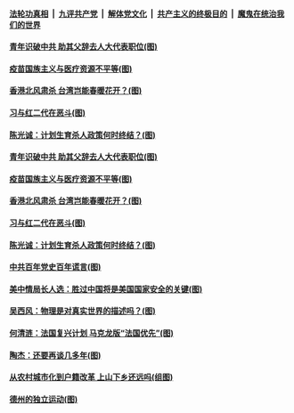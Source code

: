 

####  [法轮功真相](../../../../basic/blob/master/README.md?t=02262301) &nbsp;|&nbsp; [九评共产党](../../../../9ping.md/blob/master/README.md?t=02262301) &nbsp;|&nbsp; [解体党文化](../../../../jtdwh.md/blob/master/README.md?t=02262301)  &nbsp;|&nbsp; [共产主义的终极目的](../../../../gczydzjmd.md/blob/master/README.md?t=02262301) &nbsp;|&nbsp; [魔鬼在统治我们的世界](../../../../mgztzwmdsj.md/blob/master/README.md?t=02262301) 

#### [青年识破中共 助其父辞去人大代表职位(图)](../pages/p4/963776.md?t=02262301) 


#### [疫苗国族主义与医疗资源不平等(图)](../pages/p4/963770.md?t=02262301) 

#### [香港北风肃杀 台湾岂能春暖花开？(图)](../pages/p4/963765.md?t=02262301) 

#### [习与红二代在恶斗(图)](../pages/p4/963766.md?t=02262301) 

#### [陈光诚：计划生育杀人政策何时终结？(图)](../pages/p4/963755.md?t=02262301) 



#### [青年识破中共 助其父辞去人大代表职位(图)](../pages/p4/963776.md?t=02262301) 


#### [疫苗国族主义与医疗资源不平等(图)](../pages/p4/963770.md?t=02262301) 

#### [香港北风肃杀 台湾岂能春暖花开？(图)](../pages/p4/963765.md?t=02262301) 

#### [习与红二代在恶斗(图)](../pages/p4/963766.md?t=02262301) 

#### [陈光诚：计划生育杀人政策何时终结？(图)](../pages/p4/963755.md?t=02262301) 

#### [中共百年党史百年谎言(图)](../pages/p4/963753.md?t=02262301) 

#### [美中情局长人选：胜过中国将是美国国家安全的关键(图)](../pages/p4/963708.md?t=02262301) 


#### [吴西风：物理是对真实世界的描述吗？(图)](../pages/p4/963705.md?t=02262301) 


#### [何清涟：法国复兴计划 马克龙版“法国优先”(图)](../pages/p4/963669.md?t=02262301) 

#### [陶杰：还要再谈几多年(图)](../pages/p4/963667.md?t=02262301) 


#### [从农村城市化到户籍改革 上山下乡还远吗(组图)](../pages/p4/963538.md?t=02262301) 



#### [德州的独立运动(图)](../pages/p4/963550.md?t=02262301) 

